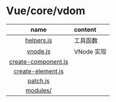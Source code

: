 # Vue/core/vdom

| name | content |
|:---:|:---|
|[helpers.js](./helpers.md)|工具函数|
|[vnode.js](./vnode.md)|VNode 实现|
|[create-component.js](./create-component.md)||
|[create-element.js](./create-element.md)||
|[patch.js](./patch.md)||
|[modules/](./modules/index.md)||
